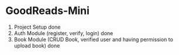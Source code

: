 # GoodReads-Mini

1. Project Setup done
2. Auth Module (register, verify, login) done
3. Book Module (CRUD Book, verified user and having permission to upload book) done 
